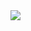 <img src="https://images.absolutdrinks.com/drink-images/415x570/b71e727c-b9ff-4efc-a08f-f8659e0e7a26.jpg">
